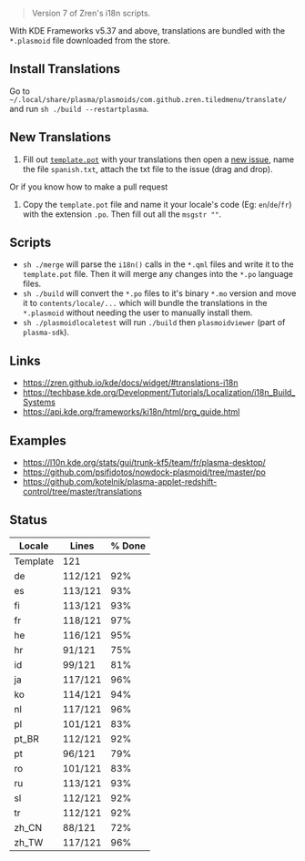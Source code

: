 > Version 7 of Zren's i18n scripts.

With KDE Frameworks v5.37 and above, translations are bundled with the `*.plasmoid` file downloaded from the store.

## Install Translations

Go to `~/.local/share/plasma/plasmoids/com.github.zren.tiledmenu/translate/` and run `sh ./build --restartplasma`.

## New Translations

1. Fill out [`template.pot`](template.pot) with your translations then open a [new issue](https://github.com/Zren/plasma-applet-tiledmenu/issues/new), name the file `spanish.txt`, attach the txt file to the issue (drag and drop).

Or if you know how to make a pull request

1. Copy the `template.pot` file and name it your locale's code (Eg: `en`/`de`/`fr`) with the extension `.po`. Then fill out all the `msgstr ""`.

## Scripts

* `sh ./merge` will parse the `i18n()` calls in the `*.qml` files and write it to the `template.pot` file. Then it will merge any changes into the `*.po` language files.
* `sh ./build` will convert the `*.po` files to it's binary `*.mo` version and move it to `contents/locale/...` which will bundle the translations in the `*.plasmoid` without needing the user to manually install them.
* `sh ./plasmoidlocaletest` will run `./build` then `plasmoidviewer` (part of `plasma-sdk`).

## Links

* https://zren.github.io/kde/docs/widget/#translations-i18n
* https://techbase.kde.org/Development/Tutorials/Localization/i18n_Build_Systems
* https://api.kde.org/frameworks/ki18n/html/prg_guide.html

## Examples

* https://l10n.kde.org/stats/gui/trunk-kf5/team/fr/plasma-desktop/
* https://github.com/psifidotos/nowdock-plasmoid/tree/master/po
* https://github.com/kotelnik/plasma-applet-redshift-control/tree/master/translations

## Status
|  Locale  |  Lines  | % Done|
|----------|---------|-------|
| Template |     121 |       |
| de       | 112/121 |   92% |
| es       | 113/121 |   93% |
| fi       | 113/121 |   93% |
| fr       | 118/121 |   97% |
| he       | 116/121 |   95% |
| hr       |  91/121 |   75% |
| id       |  99/121 |   81% |
| ja       | 117/121 |   96% |
| ko       | 114/121 |   94% |
| nl       | 117/121 |   96% |
| pl       | 101/121 |   83% |
| pt_BR    | 112/121 |   92% |
| pt       |  96/121 |   79% |
| ro       | 101/121 |   83% |
| ru       | 113/121 |   93% |
| sl       | 112/121 |   92% |
| tr       | 112/121 |   92% |
| zh_CN    |  88/121 |   72% |
| zh_TW    | 117/121 |   96% |
